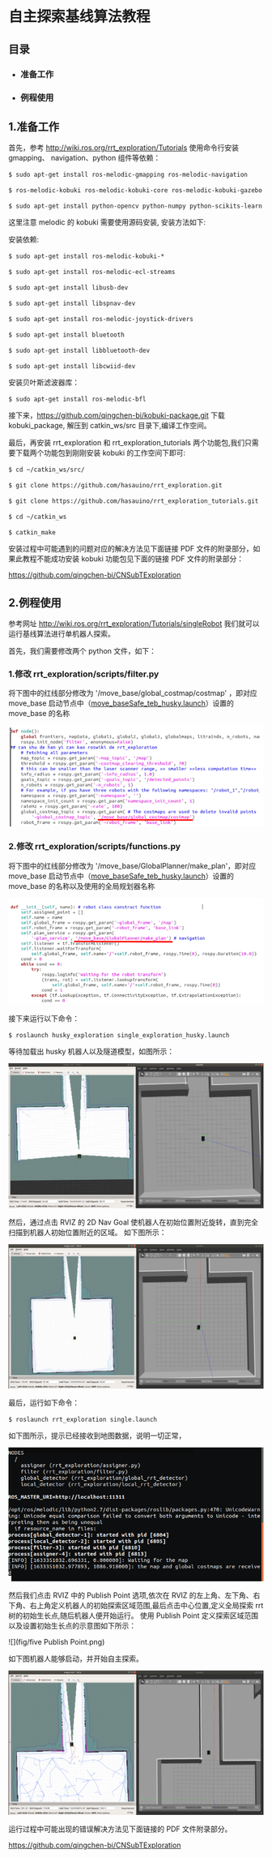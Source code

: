 # 自主探索基线算法教程

## 目录

- ### 准备工作

- ### 例程使用

## 1.准备工作

首先，参考 http://wiki.ros.org/rrt_exploration/Tutorials 使用命令行安装 gmapping、
navigation、python 组件等依赖：

`$ sudo apt-get install ros-melodic-gmapping ros-melodic-navigation`

`$ ros-melodic-kobuki ros-melodic-kobuki-core ros-melodic-kobuki-gazebo`

`$ sudo apt-get install python-opencv python-numpy python-scikits-learn`

这里注意 melodic 的 kobuki 需要使用源码安装, 安装方法如下:

安装依赖:


`$ sudo apt-get install ros-melodic-kobuki-*`

`$ sudo apt-get install ros-melodic-ecl-streams`

`$ sudo apt-get install libusb-dev`

`$ sudo apt-get install libspnav-dev`

`$ sudo apt-get install ros-melodic-joystick-drivers`

`$ sudo apt-get install bluetooth`

`$ sudo apt-get install libbluetooth-dev`

`$ sudo apt-get install libcwiid-dev`

安装贝叶斯滤波器库：

`$ sudo apt-get install ros-melodic-bfl`

接下来，https://github.com/qingchen-bi/kobuki-package.git 下载 kobuki_package,
解压到 catkin_ws/src 目录下,编译工作空间。

最后，再安装 rrt_exploration 和 rrt_exploration_tutorials 两个功能包,我们只需要下载两个功能包到刚刚安装 kobuki 的工作空间下即可:


`$ cd ~/catkin_ws/src/`

`$ git clone https://github.com/hasauino/rrt_exploration.git`

`$ git clone https://github.com/hasauino/rrt_exploration_tutorials.git`

`$ cd ~/catkin_ws`

`$ catkin_make`


安装过程中可能遇到的问题对应的解决方法见下面链接 PDF 文件的附录部分，如果此教程不能成功安装 kobuki 功能包见下面的链接 PDF 文件的附录部分：

https://github.com/qingchen-bi/CNSubTExploration


## 2.例程使用

参考网址 http://wiki.ros.org/rrt_exploration/Tutorials/singleRobot 我们就可以运行基线算法进行单机器人探索。

首先，我们需要修改两个 python 文件，如下：

### 1.修改 rrt_exploration/scripts/filter.py

将下图中的红线部分修改为 '/move_base/global_costmap/costmap' ，即对应 move_base 启动节点中（[move_baseSafe_teb_husky.launch](https://github.com/qingchen-bi/CNSubTRobotSetupForExploration/blob/master/move_baseSafe_teb_husky.launch)）设置的 move_base 的名称

![](fig/filter.png)

### 2.修改 rrt_exploration/scripts/functions.py

将下图中的红线部分修改为 '/move_base/GlobalPlanner/make_plan'，即对应 move_base 启动节点中（[move_baseSafe_teb_husky.launch](https://github.com/qingchen-bi/CNSubTRobotSetupForExploration/blob/master/move_baseSafe_teb_husky.launch)）设置的move_base 的名称以及使用的全局规划器名称

![](fig/functions.png)

接下来运行以下命令：

`$ roslaunch husky_exploration single_exploration_husky.launch`

等待加载出 husky 机器人以及隧道模型，如图所示：

![](fig/开始启动.png)

然后，通过点击 RVIZ 的 2D Nav Goal 使机器人在初始位置附近旋转，直到完全扫描到机器人初始位置附近的区域。 如下图所示：

![](fig/扫描完初始区域.png)

最后，运行如下命令：

`$ roslaunch rrt_exploration single.launch`

如下图所示，提示已经接收到地图数据，说明一切正常，

![](fig/等待点击五个点.png)

然后我们点击 RVIZ 中的 Publish Point 选项,依次在 RVIZ 的左上角、左下角、右下角、右上角定义机器人的初始探索区域范围,最后点击中心位置,定义全局探索 rrt 树的初始生长点,随后机器人便开始运行。 使用 Publish Point 定义探索区域范围以及设置初始生长点的示意图如下所示：

![](fig/five Publish Point.png)

如下图机器人能够启动，并开始自主探索。

![](fig/开始探索.png)

运行过程中可能出现的错误解决方法见下面链接的 PDF 文件附录部分。

https://github.com/qingchen-bi/CNSubTExploration





